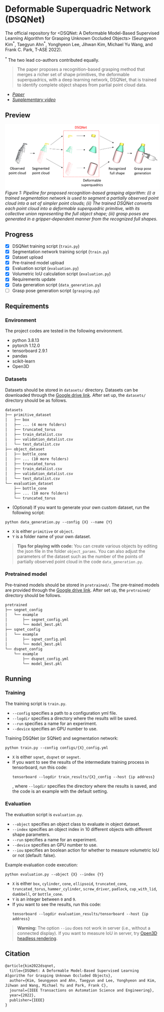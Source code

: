 # Deformable Superquadric Network (DSQNet)
The official repository for &lt;DSQNet: A Deformable Model-Based Supervised Learning Algorithm for Grasping Unknown Occluded Objects> (Seungyeon Kim<sup>\*</sup>, Taegyun Ahn<sup>\*</sup>, Yonghyeon Lee, Jihwan Kim, Michael Yu Wang, and Frank C. Park, T-ASE 2022).

<sup>\*</sup> The two lead co-authors contributed equally.

> The paper proposes a recognition-based grasping method that merges a richer set of shape primitives, the deformable superquadrics, with a deep learning network, DSQNet, that is trained to identify complete object shapes from partial point cloud data.

- *[Paper](https://ieeexplore.ieee.org/abstract/document/9802912)* 
- *[Supplementary video](https://ieeexplore.ieee.org/abstract/document/9802912/media#media)* 

## Preview
![pipeline](figures/pipeline.png)
<I>Figure 1: Pipeline for proposed recognition-based grasping algorithm: (i) a trained segmentation network is used to segment a partially observed point cloud into a set of simpler point clouds; (ii) The trained DSQNet converts each point cloud into a deformable superquadric primitive, with its collective union representing the full object shape; (iii) grasp poses are generated in a gripper-dependent manner from the recognized full shapes. </I>

## Progress
- [x] DSQNet training script (`train.py`)
- [x] Segmentation network training script (`train.py`)
- [x] Dataset upload
- [x] Pre-trained model upload
- [x] Evaluation script (`evaluation.py`)
- [x] Volumetric IoU calculation script (`evaluation.py`)
- [x] Requirements update
- [x] Data generation script (`data_generation.py`)
- [ ] Grasp pose generation script (`grasping.py`)

## Requirements
### Environment
The project codes are tested in the following environment.
- python 3.8.13
- pytorch 1.12.0
- tensorboard 2.9.1
- pandas
- scikit-learn
- Open3D

### Datasets
Datasets should be stored in `datasets/` directory. Datasets can be downloaded through the [Google drive link](https://drive.google.com/drive/folders/1PQ9dSeD0WmdESQemsnM1SPmpPDChQ95s?usp=sharing). After set up, the `datasets/` directory should be as follows.
```
datasets
├── primitive_dataset
│   ├── box
│   ├── ... (4 more folders)
│   ├── truncated_torus
│   ├── train_datalist.csv
│   ├── validation_datalist.csv
│   └── test_datalist.csv
├── object_dataset
│   ├── bottle_cone
│   ├── ... (10 more folders)
│   ├── truncated_torus
│   ├── train_datalist.csv
│   ├── validation_datalist.csv
│   └── test_datalist.csv
└── evaluation_dataset
    ├── bottle_cone
    ├── ... (10 more folders)
    └── truncated_torus

```
- (Optional) If you want to generate your own custom dataset, run the following script:
```
python data_generation.py --config {X} --name {Y}
```
- `X` is either `primitive` or `object`.
- `Y` is a folder name of your own dataset.
> **Tips for playing with code:** You can create various objects by editing the json file in the folder `object_params`. You can also adjust the parameters of the dataset such as the number of the points of partially observed point cloud in the code `data_generation.py`.

### Pretrained model
Pre-trained models should be stored in `pretrained/`. The pre-trained models are provided through the [Google drive link](https://drive.google.com/drive/folders/1PN7DF0iNL60iOuyA-QS2g7jMzXSOPD6a?usp=sharing). After set up, the `pretrained/` directory should be follows.
```
pretrained
├── segnet_config
│   └── example
│       ├── segnet_config.yml
│       └── model_best.pkl
├── sqnet_config
│   └── example
│       ├── sqnet_config.yml
│       └── model_best.pkl
└── dsqnet_config
    └── example
        ├── dsqnet_config.yml
        └── model_best.pkl
```

## Running
### Training
The training script is `train.py`. 
- `--config` specifies a path to a configuration yml file.
- `--logdir` specifies a directory where the results will be saved.
- `--run` specifies a name for an experiment.
- `--device` specifies an GPU number to use.

Training DSQNet (or SQNet) and segmentation network:
```
python train.py --config configs/{X}_config.yml
```
- `X` is either `sqnet`, `dsqnet` or `segnet`.
- If you want to see the results of the intermediate training process in tensorboard, run this code:
  ```
  tensorboard --logdir train_results/{X}_config --host {ip address}
  ```
  , where `--logdir` specifies the directory where the results is saved, and the code is an example with the default setting.

### Evaluation
The evaluation script is `evaluation.py`. 
- `--object` specifies an object class to evaluate in object dataset.
- `--index` specifies an object index in 10 different objects with different shape parameters.
- `--run` specifies a name for an experiment.
- `--device` specifies an GPU number to use.
- `--iou` specifies an boolean action for whether to measure volumetric IoU or not (default: false).

Example evaluation code execution:
```
python evaluation.py --object {X} --index {Y}
```
- `X` is either `box`, `cylinder`, `cone`, `ellipsoid`, `truncated_cone`, `truncated_torus`, `hammer_cylinder`, `screw_driver`, `padlock`, `cup_with_lid`, `dumbbell`, or `bottle_cone`.
- `Y` is an integer between `0` and `9`.
- If you want to see the results, run this code:
  ```
  tensorboard --logdir evaluation_results/tensorboard --host {ip address}
  ```
> **Warning:** The option `--iou` does not work in server (i.e., without a connected display). If you want to measure IoU in server, try [Open3D headless rendering](http://www.open3d.org/docs/latest/tutorial/Advanced/headless_rendering.html).

## Citation
```
@article{kim2022dsqnet,
  title={DSQNet: A Deformable Model-Based Supervised Learning Algorithm for Grasping Unknown Occluded Objects},
  author={Kim, Seungyeon and Ahn, Taegyun and Lee, Yonghyeon and Kim, Jihwan and Wang, Michael Yu and Park, Frank C},
  journal={IEEE Transactions on Automation Science and Engineering},
  year={2022},
  publisher={IEEE}
}
```


